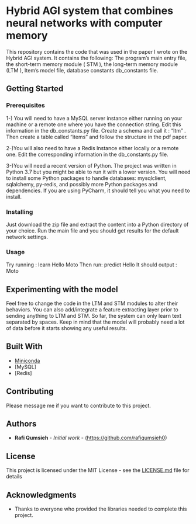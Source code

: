 # Hybrid AGI system that combines neural networks with computer memory

This repository contains the code that was used in the paper I wrote on the Hybrid AGI system. It contains the following:  The program’s main entry file, the short-term memory module ( STM ), the long-term memory module (LTM ), Item’s model file, database constants db_constants file.

## Getting Started

### Prerequisites

1-) You will need to have a MySQL server instance either running on your machine or a remote one where you have the connection string. Edit this information in the db_constants.py file. Create a schema and call it : “ltm” . Then create a table called “items” and follow the structure in the pdf paper.

2-)You will also need to have a Redis Instance either locally or a remote one. Edit the corresponding information in the db_constants.py file.

3-)You will need a recent version of Python. The project was written in Python 3.7 but you might be able to run it with a lower version. You will need to install some Python packages to handle databases: mysqlclient, sqlalchemy, py-redis, and possibly more Python packages and dependencies. If you are using PyCharm, it should tell you what you need to install.

### Installing

Just download the zip file and extract the content into a Python directory of your choice. Run the main file and you should get results for the default network settings.


### Usage

Try running : learn Hello Moto
Then run: predict Hello
It should output : Moto

## Experimenting with the model

Feel free to change the code in the LTM and STM modules to alter their behaviors. You can also add/integrate a feature extracting layer prior to sending anything to LTM and STM. So far, the system can only learn text separated by spaces. Keep in mind that the model will probably need a lot of data before it starts showing any useful results.

## Built With

* [Miniconda](http://anaconda.com)
* [MySQL]
* [Redis]

## Contributing

Please message me if you want to contribute to this project.

## Authors

* **Rafi Qumsieh** - *Initial work* - (https://github.com/rafiqumsieh0)

## License

This project is licensed under the MIT License - see the [LICENSE.md](LICENSE.md) file for details

## Acknowledgments

* Thanks to everyone who provided the libraries needed to complete this project.

